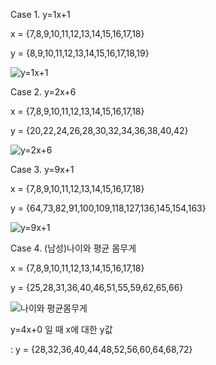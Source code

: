 Case 1. y=1x+1

x = {7,8,9,10,11,12,13,14,15,16,17,18}

y = {8,9,10,11,12,13,14,15,16,17,18,19}

![y=1x+1](https://user-images.githubusercontent.com/62582301/84593702-687c8e00-ae88-11ea-94eb-44aca9ac96a6.png)


Case 2. y=2x+6

x = {7,8,9,10,11,12,13,14,15,16,17,18}

y = {20,22,24,26,28,30,32,34,36,38,40,42}

![y=2x+6](https://user-images.githubusercontent.com/62582301/84593730-8fd35b00-ae88-11ea-9058-fb2886703281.png)

Case 3. y=9x+1

x = {7,8,9,10,11,12,13,14,15,16,17,18}

y = {64,73,82,91,100,109,118,127,136,145,154,163}

![y=9x+1](https://user-images.githubusercontent.com/62582301/84593732-919d1e80-ae88-11ea-927d-a6371db63b18.png)

Case 4. (남성)나이와 평균 몸무게

x = {7,8,9,10,11,12,13,14,15,16,17,18}

y = {25,28,31,36,40,46,51,55,59,62,65,66}

![나이와 평균몸무게](https://user-images.githubusercontent.com/62582301/84593733-92ce4b80-ae88-11ea-8577-60f88ecabd05.png)

y=4x+0 일 때 x에 대한 y값

 : y = {28,32,36,40,44,48,52,56,60,64,68,72}